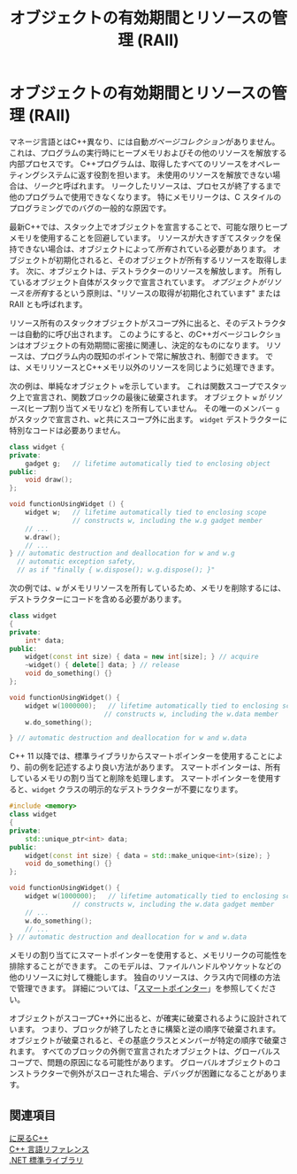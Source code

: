 ﻿---
title: オブジェクトの有効期間とリソースの管理 (RAII)
description: リソースリークを回避するためにC++ 、最新の RAII の原則に従います。
ms.date: 11/19/2019
ms.topic: conceptual
ms.assetid: 8aa0e1a1-e04d-46b1-acca-1d548490700f
ms.openlocfilehash: 01867ec0a71ba54bb6534da1b408cb0610d652a7
ms.sourcegitcommit: 069e3833bd821e7d64f5c98d0ea41fc0c5d22e53
ms.translationtype: MT
ms.contentlocale: ja-JP
ms.lasthandoff: 11/21/2019
ms.locfileid: "74303376"
---
# <a name="object-lifetime-and-resource-management-raii"></a>オブジェクトの有効期間とリソースの管理 (RAII)

マネージ言語とはC++異なり、には自動*ガベージコレクション*がありません。 これは、プログラムの実行時にヒープメモリおよびその他のリソースを解放する内部プロセスです。 C++プログラムは、取得したすべてのリソースをオペレーティングシステムに返す役割を担います。 未使用のリソースを解放できない場合は、*リーク*と呼ばれます。 リークしたリソースは、プロセスが終了するまで他のプログラムで使用できなくなります。 特にメモリリークは、C スタイルのプログラミングでのバグの一般的な原因です。

最新C++では、スタック上でオブジェクトを宣言することで、可能な限りヒープメモリを使用することを回避しています。 リソースが大きすぎてスタックを保持できない場合は、オブジェクトによって*所有*されている必要があります。 オブジェクトが初期化されると、そのオブジェクトが所有するリソースを取得します。 次に、オブジェクトは、デストラクターのリソースを解放します。 所有しているオブジェクト自体がスタックで宣言されています。 *オブジェクトがリソースを所有*するという原則は、"リソースの取得が初期化されています" または RAII とも呼ばれます。

リソース所有のスタックオブジェクトがスコープ外に出ると、そのデストラクターは自動的に呼び出されます。 このようにすると、のC++ガベージコレクションはオブジェクトの有効期間に密接に関連し、決定的なものになります。 リソースは、プログラム内の既知のポイントで常に解放され、制御できます。 では、メモリリソースとC++メモリ以外のリソースを同じように処理できます。

次の例は、単純なオブジェクト `w`を示しています。 これは関数スコープでスタック上で宣言され、関数ブロックの最後に破棄されます。 オブジェクト `w` が*リソース*(ヒープ割り当てメモリなど) を所有していません。 その唯一のメンバー `g` がスタックで宣言され、`w`と共にスコープ外に出ます。 `widget` デストラクターに特別なコードは必要ありません。

```cpp
class widget {
private:
    gadget g;   // lifetime automatically tied to enclosing object
public:
    void draw();
};

void functionUsingWidget () {
    widget w;   // lifetime automatically tied to enclosing scope
                // constructs w, including the w.g gadget member
    // ...
    w.draw();
    // ...
} // automatic destruction and deallocation for w and w.g
  // automatic exception safety,
  // as if "finally { w.dispose(); w.g.dispose(); }"
```

次の例では、`w` がメモリリソースを所有しているため、メモリを削除するには、デストラクターにコードを含める必要があります。
 
```cpp
class widget
{
private:
    int* data;
public:
    widget(const int size) { data = new int[size]; } // acquire
    ~widget() { delete[] data; } // release
    void do_something() {}
};

void functionUsingWidget() {
    widget w(1000000);   // lifetime automatically tied to enclosing scope
                        // constructs w, including the w.data member
    w.do_something();

} // automatic destruction and deallocation for w and w.data

```

C++ 11 以降では、標準ライブラリからスマートポインターを使用することにより、前の例を記述するより良い方法があります。 スマートポインターは、所有しているメモリの割り当てと削除を処理します。 スマートポインターを使用すると、`widget` クラスの明示的なデストラクターが不要になります。

```cpp
#include <memory>
class widget
{
private:
    std::unique_ptr<int> data;
public:
    widget(const int size) { data = std::make_unique<int>(size); }
    void do_something() {}
};

void functionUsingWidget() {
    widget w(1000000);   // lifetime automatically tied to enclosing scope
                // constructs w, including the w.data gadget member
    // ...
    w.do_something();
    // ...
} // automatic destruction and deallocation for w and w.data

```

メモリの割り当てにスマートポインターを使用すると、メモリリークの可能性を排除することができます。 このモデルは、ファイルハンドルやソケットなどの他のリソースに対して機能します。 独自のリソースは、クラス内で同様の方法で管理できます。 詳細については、「[スマートポインター](smart-pointers-modern-cpp.md)」を参照してください。

オブジェクトがスコープC++外に出ると、が確実に破棄されるように設計されています。 つまり、ブロックが終了したときに構築と逆の順序で破棄されます。 オブジェクトが破棄されると、その基底クラスとメンバーが特定の順序で破棄されます。 すべてのブロックの外側で宣言されたオブジェクトは、グローバルスコープで、問題の原因になる可能性があります。 グローバルオブジェクトのコンストラクターで例外がスローされた場合、デバッグが困難になることがあります。

## <a name="see-also"></a>関連項目

[に戻るC++](../cpp/welcome-back-to-cpp-modern-cpp.md)<br/>
[C++ 言語リファレンス](../cpp/cpp-language-reference.md)<br/>
[.NET 標準ライブラリ](../standard-library/cpp-standard-library-reference.md)
